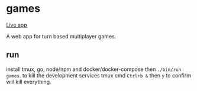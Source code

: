 games
=====

[Live app](https://blockers.nodice.gg)

A web app for turn based multiplayer games.

## run

install tmux, go, node/npm and docker/docker-compose then `./bin/run games`. to kill the development
 services tmux cmd `Ctrl+b &` then `y` to confirm will kill everything.